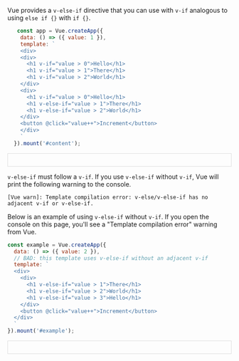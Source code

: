 Vue provides a `v-else-if` directive that you can use with `v-if` analogous to using `else if {}` with `if {}`.

```javascript
   const app = Vue.createApp({
    data: () => ({ value: 1 }),
    template: `
    <div>
    <div>
      <h1 v-if="value > 0">Hello</h1>
      <h1 v-if="value > 1">There</h1>
      <h1 v-if="value > 2">World</h1>
    </div>
    <div>
      <h1 v-if="value > 0">Hello</h1>
      <h1 v-else-if="value > 1">There</h1>
      <h1 v-else-if="value > 2">World</h1>
    </div>
    <button @click="value++">Increment</button>
    </div>
    `
  }).mount('#content');
```


<div id="content" style="border: 1px solid #ddd; padding: 1em"></div>

<script src="https://unpkg.com/vue@3.x"></script>
<script>
   const app = Vue.createApp({
    data: () => ({ value: 1 }),
    template: `
    <div>
    <div>
      <h1 v-if="value > 0">Hello</h1>
      <h1 v-if="value > 1">There</h1>
      <h1 v-if="value > 2">World</h1>
    </div>
    <div>
      <h1 v-if="value > 0">Hello</h1>
      <h1 v-else-if="value > 1">There</h1>
      <h1 v-else-if="value > 2">World</h1>
    </div>
    <button @click="value++">Increment</button>
    </div>
    `
  }).mount('#content');
</script>

`v-else-if` must follow a `v-if`.
If you use `v-else-if` without `v-if`, Vue will print the following warning to the console.

```
[Vue warn]: Template compilation error: v-else/v-else-if has no adjacent v-if or v-else-if.
```

Below is an example of using `v-else-if` without `v-if`.
If you open the console on this page, you'll see a "Template compilation error" warning from Vue.

```javascript
const example = Vue.createApp({
  data: () => ({ value: 2 }),
  // BAD: this template uses v-else-if without an adjacent v-if
  template: `
  <div>
    <div>
      <h1 v-else-if="value > 1">There</h1>
      <h1 v-else-if="value > 2">World</h1>
      <h1 v-else-if="value > 3">Hello</h1>
    </div>
    <button @click="value++">Increment</button>
  </div>
  `
}).mount('#example');
```

<div id="example" style="border: 1px solid #ddd; padding: 1em"></div>

<script src="https://unpkg.com/vue@3.x"></script>
<script>
  const example = Vue.createApp({
    data: () => ({ value: 2 }),
    template: `
    <div>
      <div>
        <h1 v-else-if="value > 1">There</h1>
        <h1 v-else-if="value > 2">World</h1>
        <h1 v-else-if="value > 3">Hello</h1>
      </div>
      <button @click="value++">Increment</button>
    </div>
    `
  }).mount('#example');
</script>



